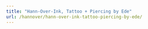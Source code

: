 ```yaml
---
title: "Hann-Over-Ink, Tattoo + Piercing by Ede"
url: /hannover/hann-over-ink-tattoo-piercing-by-ede/
---
```

